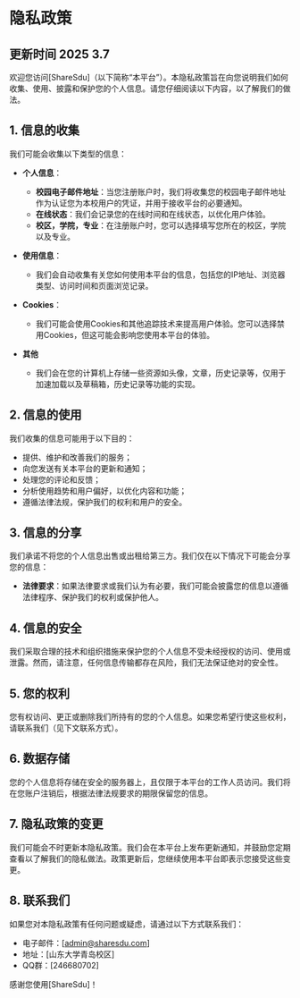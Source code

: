 # 隐私政策

## 更新时间 2025 3.7

欢迎您访问[ShareSdu]（以下简称“本平台”）。本隐私政策旨在向您说明我们如何收集、使用、披露和保护您的个人信息。请您仔细阅读以下内容，以了解我们的做法。

## 1. 信息的收集

我们可能会收集以下类型的信息：

- **个人信息**：
  - **校园电子邮件地址**：当您注册账户时，我们将收集您的校园电子邮件地址作为认证您为本校用户的凭证，并用于接收平台的必要通知。  
  - **在线状态**：我们会记录您的在线时间和在线状态，以优化用户体验。
  - **校区，学院，专业**：在注册账户时，您可以选择填写您所在的校区，学院以及专业。    
- **使用信息**：
  - 我们会自动收集有关您如何使用本平台的信息，包括您的IP地址、浏览器类型、访问时间和页面浏览记录。

- **Cookies**：
  - 我们可能会使用Cookies和其他追踪技术来提高用户体验。您可以选择禁用Cookies，但这可能会影响您使用本平台的体验。

- **其他**
  - 我们会在您的计算机上存储一些资源如头像，文章，历史记录等，仅用于加速加载以及草稿箱，历史记录等功能的实现。

## 2. 信息的使用

我们收集的信息可能用于以下目的：

- 提供、维护和改善我们的服务；
- 向您发送有关本平台的更新和通知；
- 处理您的评论和反馈；
- 分析使用趋势和用户偏好，以优化内容和功能；
- 遵循法律法规，保护我们的权利和用户的安全。

## 3. 信息的分享

我们承诺不将您的个人信息出售或出租给第三方。我们仅在以下情况下可能会分享您的信息：

- **法律要求**：如果法律要求或我们认为有必要，我们可能会披露您的信息以遵循法律程序、保护我们的权利或保护他人。

## 4. 信息的安全

我们采取合理的技术和组织措施来保护您的个人信息不受未经授权的访问、使用或泄露。然而，请注意，任何信息传输都存在风险，我们无法保证绝对的安全性。

## 5. 您的权利

您有权访问、更正或删除我们所持有的您的个人信息。如果您希望行使这些权利，请联系我们（见下文联系方式）。

## 6. 数据存储

您的个人信息将存储在安全的服务器上，且仅限于本平台的工作人员访问。我们将在您账户注销后，根据法律法规要求的期限保留您的信息。

## 7. 隐私政策的变更

我们可能会不时更新本隐私政策。我们会在本平台上发布更新通知，并鼓励您定期查看以了解我们的隐私做法。政策更新后，您继续使用本平台即表示您接受这些变更。

## 8. 联系我们

如果您对本隐私政策有任何问题或疑虑，请通过以下方式联系我们：

- 电子邮件：[admin@sharesdu.com]
- 地址：[山东大学青岛校区]
- QQ群：[246680702]  

感谢您使用[ShareSdu]！